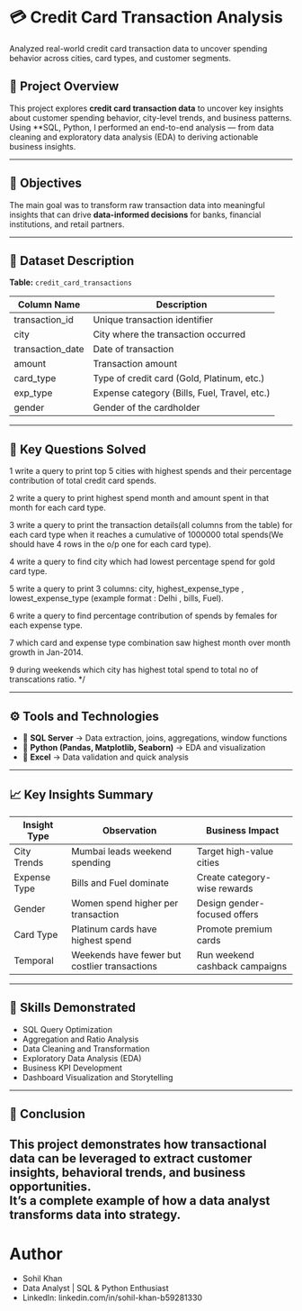 # 💳 Credit Card Transaction Analysis
Analyzed real-world credit card transaction data to uncover spending behavior across cities, card types, and customer segments.


## 📘 Project Overview
This project explores **credit card transaction data** to uncover key insights about customer spending behavior, city-level trends, and business patterns.  
Using **SQL, Python, I performed an end-to-end analysis — from data cleaning and exploratory data analysis (EDA) to deriving actionable business insights.

---

## 🎯 Objectives
The main goal was to transform raw transaction data into meaningful insights that can drive **data-informed decisions** for banks, financial institutions, and retail partners.

---

## 🧩 Dataset Description
**Table:** `credit_card_transactions`

| Column Name         | Description                              |
|----------------------|------------------------------------------|
| transaction_id       | Unique transaction identifier            |
| city                 | City where the transaction occurred      |
| transaction_date     | Date of transaction                      |
| amount               | Transaction amount                       |
| card_type            | Type of credit card (Gold, Platinum, etc.) |
| exp_type             | Expense category (Bills, Fuel, Travel, etc.) |
| gender               | Gender of the cardholder                 |

---

## 🧠 Key Questions Solved

1 write a query to print top 5 cities with highest spends and their percentage contribution of total credit card spends.

2 write a query to print highest spend month and amount spent in that month for each card type.

3 write a query to print the transaction details(all columns from the table) for each card type when it reaches a cumulative of 1000000 total spends(We should have 4 rows in the o/p one for each card type).

4 write a query to find city which had lowest percentage spend for gold card type.

5 write a query to print 3 columns:  city, highest_expense_type , lowest_expense_type (example format : Delhi , bills, Fuel).

6 write a query to find percentage contribution of spends by females for each expense type.

7 which card and expense type combination saw highest month over month growth in Jan-2014.

9 during weekends which city has highest total spend to total no of transcations ratio.    */

---

## ⚙️ Tools and Technologies
- 🧮 **SQL Server** → Data extraction, joins, aggregations, window functions  
- 🐍 **Python (Pandas, Matplotlib, Seaborn)** → EDA and visualization  
- 📘 **Excel** → Data validation and quick analysis  

---

## 📈 Key Insights Summary
| Insight Type | Observation | Business Impact |
|---------------|-------------|-----------------|
| City Trends | Mumbai leads weekend spending | Target high-value cities |
| Expense Type | Bills and Fuel dominate | Create category-wise rewards |
| Gender | Women spend higher per transaction | Design gender-focused offers |
| Card Type | Platinum cards have highest spend | Promote premium cards |
| Temporal | Weekends have fewer but costlier transactions | Run weekend cashback campaigns |

---

## 🧰 Skills Demonstrated
- SQL Query Optimization  
- Aggregation and Ratio Analysis  
- Data Cleaning and Transformation  
- Exploratory Data Analysis (EDA)  
- Business KPI Development  
- Dashboard Visualization and Storytelling  

---

## 🏁 Conclusion
This project demonstrates how **transactional data** can be leveraged to extract **customer insights, behavioral trends, and business opportunities**.  
It’s a complete example of how a **data analyst transforms data into strategy.**
---

# Author
- Sohil Khan
- Data Analyst | SQL & Python Enthusiast
- LinkedIn: linkedin.com/in/sohil-khan-b59281330




